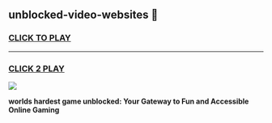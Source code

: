 
## unblocked-video-websites 👋
<h3>
<a href="https://premium.freeplayer.one?title=unblocked-video-websites&ref=14F">CLICK TO PLAY</a></h3>
<hr>

<h3>
<a href="https://premium.freeplayer.one?title=unblocked-video-websites&ref=14F">CLICK 2 PLAY</a>
  
</h3>

<a href="https://premium.freeplayer.one?title=unblocked-video-websites&ref=12F/"><img src="https://clearcache.store/games.png"></a>


**worlds hardest game unblocked: Your Gateway to Fun and Accessible Online Gaming**
